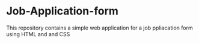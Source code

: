 # Job-Application-form
This repository contains a simple web application for a job ppliacation form using HTML and and CSS


